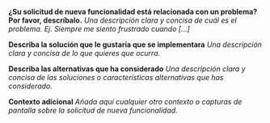 **¿Su solicitud de nueva funcionalidad está relacionada con un problema? Por favor, descríbalo.**
_Una descripción clara y concisa de cuál es el problema. Ej. Siempre me siento frustrado cuando [...]_

**Describa la solución que le gustaría que se implementara**
_Una descripción clara y concisa de lo que quieres que ocurra._

**Describa las alternativas que ha considerado**
_Una descripción clara y concisa de las soluciones o características alternativas que has considerado._

**Contexto adicional**
_Añada aquí cualquier otro contexto o capturas de pantalla sobre la solicitud de nueva funcionalidad._

